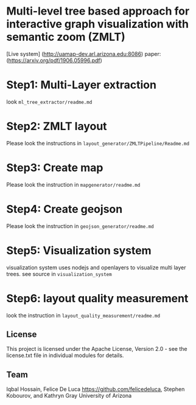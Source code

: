 # Multi-level tree based approach for interactive graph visualization with semantic zoom (ZMLT)

[Live system] (http://uamap-dev.arl.arizona.edu:8086)
paper: (https://arxiv.org/pdf/1906.05996.pdf)

# Step1: Multi-Layer extraction

look `ml_tree_extractor/readme.md`

# Step2: ZMLT layout

Please look the instructions in `layout_generator/ZMLTPipeline/Readme.md`

# Step3:  Create map
Please look the instruction in  `mapgenerator/readme.md`

# Step4:  Create geojson
Please look the instruction in  `geojson_generator/readme.md`

# Step5: Visualization system
visualization system  uses nodejs and openlayers to visualize multi layer trees. see source in `visualization_system`

# Step6: layout quality measurement
look the instruction in `layout_quality_measurement/readme.md`

## License
This project is licensed under the Apache License, Version 2.0 - see the license.txt file in individual modules for details.



## Team
Iqbal Hossain,
Felice De Luca https://github.com/felicedeluca,
Stephen Kobourov, and
Kathryn Gray
University of Arizona
